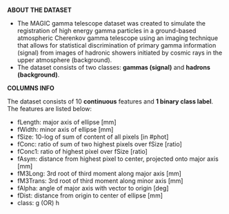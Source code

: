 **﻿ABOUT THE DATASET**

- The MAGIC gamma telescope dataset was created to simulate the registration of high energy gamma particles in a ground-based atmospheric Cherenkov gamma telescope using an imaging technique that allows for statistical discrimination of primary gamma information (signal) from images of hadronic showers initiated by cosmic rays in the upper atmosphere (background).
- The dataset consists of two classes:
  **gammas (signal)** and **hadrons (background)**.

**COLUMNS INFO**

The dataset consists of 10 **continuous** features and **1 binary class label**. The features are listed below:
- fLength: major axis of ellipse [mm]
- fWidth: minor axis of ellipse [mm]
- fSize: 10-log of sum of content of all pixels [in #phot]
- fConc: ratio of sum of two highest pixels over fSize [ratio]
- fConc1: ratio of highest pixel over fSize [ratio]
- fAsym: distance from highest pixel to center, projected onto major axis [mm]
- fM3Long: 3rd root of third moment along major axis [mm]
- fM3Trans: 3rd root of third moment along minor axis [mm]
- fAlpha: angle of major axis with vector to origin [deg]
- fDist: distance from origin to center of ellipse [mm]
- class: g (OR) h
